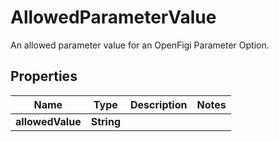 

# AllowedParameterValue

An allowed parameter value for an OpenFigi Parameter Option.

## Properties

| Name | Type | Description | Notes |
|------------ | ------------- | ------------- | -------------|
|**allowedValue** | **String** |  |  |



